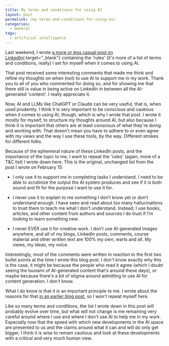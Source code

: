 ```yaml
---
title: My terms and conditions for using AI
layout: post
permalink: /my-terms-and-conditions-for-using-ai/
categories:
  - General
tags:
  - artificial intelligence
---
```

Last weekend, I wrote [a more or less casual post on LinkedIn](https://www.linkedin.com/feed/update/urn:li:activity:7296510543945756672/){:target="_blank"} containing the 'rules' (it's more of a list of terms and conditions, really) I set for myself when it comes to using AI.

That post received some interesting comments that made me think and refine my thoughts on when (not) to use AI to support me in my work. Thank you to all of you who commented for doing so, and for showing me that there still is value in being active on LinkedIn in between all the AI-generated 'content'. I really appreciate it.

Now, AI and LLMs like ChatGPT or Claude can be very useful, that is, when used prudently. I think it is very important to be conscious and cautious when it comes to using AI, though, which is why I wrote that post. I wrote it mostly for myself, to structure my thoughts around AI, but also because I think it is important that others are at least conscious of what they're doing and working with. That doesn't mean you have to adhere to or even agree with my views and the way I use these tools, by the way. Different strokes for different folks.

Because of the ephemeral nature of these LinkedIn posts, and the importance of the topic to me, I want to repeat the 'rules' (again, more of a T&C list) I wrote down here. This is the original, unchanged list from the post I wrote on February 15:

* I only use it to support me in completing tasks I understand. I need to be able to scrutinize the output the AI system produces and see if it is both sound and fit for the purpose I want to use it for.

* I never use it to explain to me something I don’t know yet or don’t understand enough. I have seen and read about too many hallucinations to trust them to teach me what I don’t understand. Instead, I use books, articles, and other content from authors and sources I do trust if I’m looking to learn something new.

* I never EVER use it for creative work. I don’t use AI-generated images anywhere, and all of my blogs, LinkedIn posts, comments, course material and other written text are 100% my own, warts and all. My views, my ideas, my voice.

Interestingly, most of the comments were written in reaction to the first two bullet points at the time I wrote this blog post. I don't know exactly why this is the case, it might be because the people who read it agree (which I doubt seeing the tsunami of AI-generated content that's around these days), or maybe because there's a bit of stigma around admitting to use AI for content generation. I don't know.

What I do know is that it _is_ an important principle to me. I wrote about the reasons for that [in an earlier blog post](/i-am-tired-of-ai/), so I won't repeat myself here.

Like so many terms and conditions, the list I wrote down in this post will probably evolve over time, but what will not change is me remaining very careful around where I use and where I don't use AI to help me in my work. Especially now that the speed with which new developments in the AI space are presented to us and the claims around what it can and will do only get bigger, I think it is wise to remain cautious and look at these developments with a critical and very much human view.